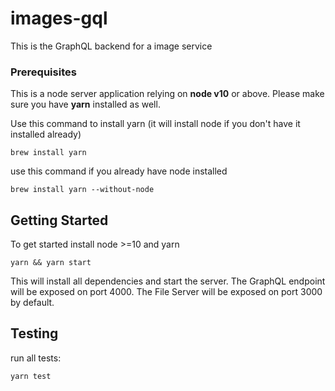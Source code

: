 # images-gql
This is the GraphQL backend for a image service

### Prerequisites
This is a node server application relying on **node v10** or above.
Please make sure you have **yarn** installed as well.

Use this command to install yarn (it will install node if you don't have it installed already)
```
brew install yarn
```

use this command if you already have node installed
```
brew install yarn --without-node
```

## Getting Started
To get started install node >=10 and yarn
```
yarn && yarn start
```

This will install all dependencies and start the server. The GraphQL endpoint will be exposed on port 4000. The File Server will be exposed on port 3000 by default.

## Testing
run all tests:
```
yarn test
```
